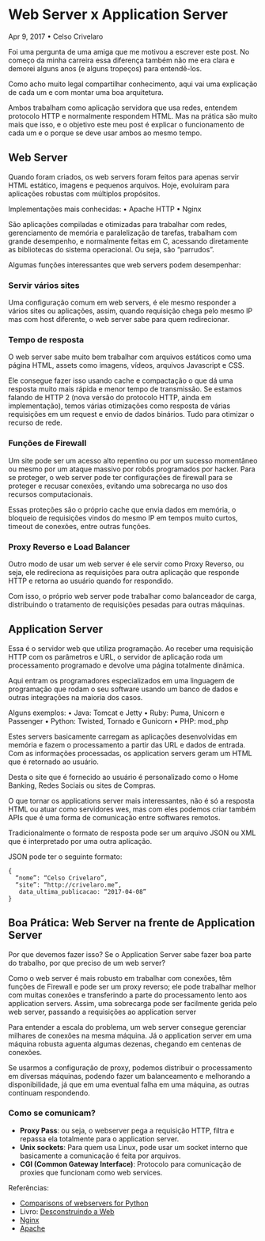 # Web Server x Application Server

Apr 9, 2017 • Celso Crivelaro

Foi uma pergunta de uma amiga que me motivou a escrever este post. No começo da minha carreira essa diferença também não me era clara e demorei alguns anos (e alguns tropeços) para entendê-los.

Como acho muito legal compartilhar conhecimento, aqui vai uma explicação de cada um e com montar uma boa arquitetura.

Ambos trabalham como aplicação servidora que usa redes, entendem protocolo HTTP e normalmente respondem HTML. Mas na prática são muito mais que isso, e o objetivo este meu post é explicar o funcionamento de cada um e o porque se deve usar ambos ao mesmo tempo.

## Web Server

Quando foram criados, os web servers foram feitos para apenas servir HTML estático, imagens e pequenos arquivos. Hoje, evoluíram para aplicações robustas com múltiplos propósitos.

Implementações mais conhecidas: • Apache HTTP • Nginx

São aplicações compiladas e otimizadas para trabalhar com redes, gerenciamento de memória e paralelização de tarefas, trabalham com grande desempenho, e normalmente feitas em C, acessando diretamente as bibliotecas do sistema operacional. Ou seja, são “parrudos”.

Algumas funções interessantes que web servers podem desempenhar:

### Servir vários sites

Uma configuração comum em web servers, é ele mesmo responder a vários sites ou aplicações, assim, quando requisição chega pelo mesmo IP mas com host diferente, o web server sabe para quem redirecionar.

### Tempo de resposta

O web server sabe muito bem trabalhar com arquivos estáticos como uma página HTML, assets como imagens, vídeos, arquivos Javascript e CSS. 

Ele consegue fazer isso usando cache e compactação o que dá uma resposta muito mais rápida e menor tempo de transmissão. Se estamos falando de HTTP 2 (nova versão do protocolo HTTP, ainda em implementação), temos várias otimizações como resposta de várias requisições em um request e envio de dados binários. Tudo para otimizar o recurso de rede.

### Funções de Firewall

Um site pode ser um acesso alto repentino ou por um sucesso momentâneo ou mesmo por um ataque massivo por robôs programados por hacker. Para se proteger, o web server pode ter configurações de firewall para se proteger e recusar conexões, evitando uma sobrecarga no uso dos recursos computacionais.

Essas proteções são o próprio cache que envia dados em memória, o bloqueio de requisições vindos do mesmo IP em tempos muito curtos, timeout de conexões, entre outras funções.

### Proxy Reverso e Load Balancer

Outro modo de usar um web server é ele servir como Proxy Reverso, ou seja, ele redireciona as requisições para outra aplicação que responde HTTP e retorna ao usuário quando for respondido.

Com isso, o próprio web server pode trabalhar como balanceador de carga, distribuindo o tratamento de requisições pesadas para outras máquinas.

## Application Server

Essa é o servidor web que utiliza programação. Ao receber uma requisição HTTP com os parâmetros e URL, o servidor de aplicação roda um processamento programado e devolve uma página totalmente dinâmica.

Aqui entram os programadores especializados em uma linguagem de programação que rodam o seu software usando um banco de dados e outras integrações na maioria dos casos.

Alguns exemplos: • Java: Tomcat e Jetty • Ruby: Puma, Unicorn e Passenger • Python: Twisted, Tornado e Gunicorn • PHP: mod_php

Estes servers basicamente carregam as aplicações desenvolvidas em memória e fazem o processamento a partir das URL e dados de entrada. Com as informações processadas, os application servers geram um HTML que é retornado ao usuário.

Desta o site que é fornecido ao usuário é personalizado como o Home Banking, Redes Sociais ou sites de Compras.

O que tornar os applications server mais interessantes, não é só a resposta HTML ou atuar como servidores wes, mas com eles podemos criar também APIs que é uma forma de comunicação entre softwares remotos.

Tradicionalmente o formato de resposta pode ser um arquivo JSON ou XML que é interpretado por uma outra aplicação.

JSON pode ter o seguinte formato:

```
{
  “nome”: “Celso Crivelaro”,
  “site”: “http://crivelaro.me”,
   data_ultima_publicacao: “2017-04-08”
}
```

## Boa Prática: Web Server na frente de Application Server

Por que devemos fazer isso? Se o Application Server sabe fazer boa parte do trabalho, por que preciso de um web server?

Como o web server é mais robusto em trabalhar com conexões, têm funções de Firewall e pode ser um proxy reverso; ele pode trabalhar melhor com muitas conexões e transferindo a parte do processamento lento aos application servers. Assim, uma sobrecarga pode ser facilmente gerida pelo web server, passando a requisições ao application server

Para entender a escala do problema, um web server consegue gerenciar milhares de conexões na mesma máquina. Já o application server em uma máquina robusta aguenta algumas dezenas, chegando em centenas de conexões.

Se usarmos a configuração de proxy, podemos distribuir o processamento em diversas máquinas, podendo fazer um balanceamento e melhorando a disponibilidade, já que em uma eventual falha em uma máquina, as outras continuam respondendo.

### Como se comunicam?

- **Proxy Pass**: ou seja, o webserver pega a requisição HTTP, filtra e repassa ela totalmente para o application server.
- **Unix sockets**: Para quem usa Linux, pode usar um socket interno que basicamente a comunicação é feita por arquivos.
- **CGI (Common Gateway Interface)**: Protocolo para comunicação de proxies que funcionam como web services.

Referências:

- [Comparisons of webservers for Python](https://www.digitalocean.com/community/tutorials/a-comparison-of-web-servers-for-python-based-web-applications)
- Livro: [Desconstruindo a Web](https://www.casadocodigo.com.br/products/livro-desconstruindo-web)
- [Nginx](https://www.nginx.com/)
- [Apache](https://httpd.apache.org/)
